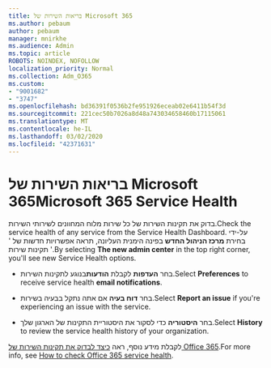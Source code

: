 ```yaml
---
title: בריאות השירות של Microsoft 365
ms.author: pebaum
author: pebaum
manager: mnirkhe
ms.audience: Admin
ms.topic: article
ROBOTS: NOINDEX, NOFOLLOW
localization_priority: Normal
ms.collection: Adm_O365
ms.custom:
- "9001682"
- "3747"
ms.openlocfilehash: bd36391f0536b2fe951926eceab02e6411b54f3d
ms.sourcegitcommit: 221cec50b7026a8d48a743034658460b17115061
ms.translationtype: MT
ms.contentlocale: he-IL
ms.lasthandoff: 03/02/2020
ms.locfileid: "42371631"
---
```

# <a name="microsoft-365-service-health"></a><span data-ttu-id="38903-102">בריאות השירות של Microsoft 365</span><span class="sxs-lookup"><span data-stu-id="38903-102">Microsoft 365 Service Health</span></span>


<span data-ttu-id="38903-103">בדוק את תקינות השירות של כל שירות מלוח המחוונים לשירותי השירות.</span><span class="sxs-lookup"><span data-stu-id="38903-103">Check the service health of any service from the Service Health Dashboard.</span></span> <span data-ttu-id="38903-104">על-ידי בחירת **מרכז הניהול החדש** בפינה הימנית העליונה, תראה אפשרויות חדשות של ' תקינות שירות '.</span><span class="sxs-lookup"><span data-stu-id="38903-104">By selecting **The new admin center** in the top right corner, you'll see new Service Health options.</span></span>

- <span data-ttu-id="38903-105">בחר **העדפות** לקבלת **הודעות**בנוגע לתקינות השירות.</span><span class="sxs-lookup"><span data-stu-id="38903-105">Select **Preferences** to receive service health **email notifications**.</span></span>

- <span data-ttu-id="38903-106">בחר **דוח בעיה** אם אתה נתקל בבעיה בשירות.</span><span class="sxs-lookup"><span data-stu-id="38903-106">Select **Report an issue** if you're experiencing an issue with the service.</span></span>

- <span data-ttu-id="38903-107">בחר **היסטוריה** כדי לסקור את היסטוריית התקינות של הארגון שלך.</span><span class="sxs-lookup"><span data-stu-id="38903-107">Select **History** to review the service health history of your organization.</span></span> 

<span data-ttu-id="38903-108">לקבלת מידע נוסף, ראה [כיצד לבדוק את תקינות השירות של Office 365](https://docs.microsoft.com/en-us/office365/enterprise/view-service-health).</span><span class="sxs-lookup"><span data-stu-id="38903-108">For more info, see [How to check Office 365 service health](https://docs.microsoft.com/en-us/office365/enterprise/view-service-health).</span></span> 